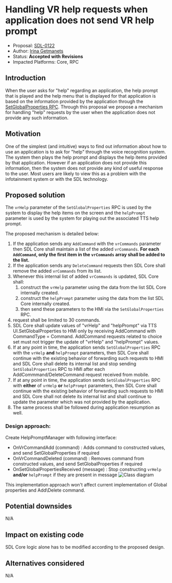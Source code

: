 # Handling VR help requests when application does not send VR help prompt

* Proposal: [SDL-0122](0122-New_rules_for_providing_VRHelpItems_VRHelpTitle.md)
* Author: [Irina Getmanets](https://github.com/GetmanetsIrina)
* Status: **Accepted with Revisions**
* Impacted Platforms: Core, RPC

## Introduction
When the user asks for "help" regarding an application, the help prompt that is played and the help menu that is displayed for that application is based on the information provided by the application through the [SetGlobalProperties RPC](https://github.com/smartdevicelink/sdl_core/blob/master/src/components/interfaces/MOBILE_API.xml#L3125).
Through this proposal we propose a mechanism for handling "help" requests by the user when the application does not provide any such information.

## Motivation
One of the simplest (and intuitive) ways to find out information about how to use an application is to ask for "help" through the voice recognition system. The system then plays the help prompt and displays the help items provided by that application. However if an application does not provide this information, then the system does not provide any kind of useful response to the user. Most users are likely to view this as a problem with the infotainment system or with the SDL technology.

## Proposed solution
The `vrHelp` parameter of the `SetGlobalProperties` RPC is used by the system to display the help items on the screen and the `helpPrompt` parameter is used by the system for playing out the associated TTS help prompt.

The proposed mechanism is detailed below:
1. If the application sends any `AddCommand` with the `vrCommands` parameter then SDL Core shall maintain a list of the added `vrCommands`.
__For each `AddCommand`, only the first item in the `vrCommands` array shall be added to the list.__
2. If the application sends any `DeleteCommand` requests then SDL Core shall remove the added `vrCommands` from its list.
3. Whenever this internal list of added `vrCommands` is updated, SDL Core shall:
	1. construct the `vrHelp` parameter using the data from the list SDL Core internally created.
  	2. construct the `helpPrompt` parameter using the data from the list SDL Core internally created.
  	3. then send these parameters to the HMI via the `SetGlobalProperties` RPC.
4. request shall be limited to 30 commands.
5. SDL Core shall update values of "vrHelp" and "helpPrompt" via TTS UI.SetGlobalProperties to HMI only by receiving AddCommand with CommandType = Command. AddCommand requests related to choice set must not trigger the update of "vrHelp" and "helpPrompt" values.
6. If at any point in time, the application sends `SetGlobalProperties` RPC with the `vrHelp` **and** `helpPrompt` parameters, then SDL Core shall continue with the existing behavior of forwarding such requests to HMI and SDL Core shall delete its internal list and stop sending `SetGlobalProperties` RPC to HMI after each AddCommmand/DeleteCommand request received from mobile.
7. If at any point in time, the application sends `SetGlobalProperties` RPC with **either** of `vrHelp` **or** `helpPrompt` parameters, then SDL Core shall continue with the existing behavior of forwarding such requests to HMI and SDL Core shall not delete its internal list and shall continue to update the parameter which was not provided by the application.
8. The same process shall be followed during application resumption as well.

### Design approach:
Create HelpPromptManager with following interface:
 - OnVrCommandAdd (command) : Adds command to constructed values, and send SetGlobalProperties if required
 - OnVrCommandDeleted (command) : Removes command from constructed values, and send SetGlobalProperties if required
 - OnSetGlobalPropertiesReceived (message) : Stop constructing `vrHelp` **and/or** `helpPrompt` if they are present in message
 ![Class diagram](/assets/proposals/0122-new_rules_for_providing_vr_help_items_vr_help_title/0122-New_rules_for_providing_VRHelpItems_VRHelpTitl.png##)

 This implementation approach won't affect current implementation of Global properties and Add\Delete command.

## Potential downsides
N/A

## Impact on existing code
SDL Core logic alone has to be modified according to the proposed design.

## Alternatives considered
N/A
